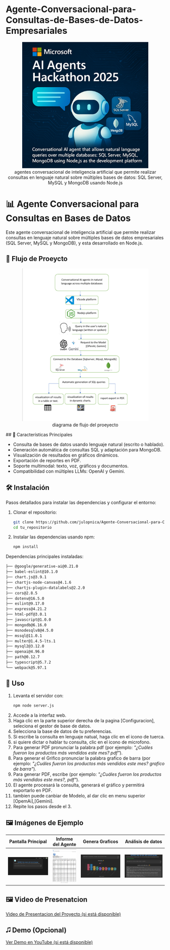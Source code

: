 # Agente-Conversacional-para-Consultas-de-Bases-de-Datos-Empresariales
<p align="center">
  <img src="/public/img/Portada_Hackaton_2025.jpg" width="400"/>
  <br>agentes conversacional de inteligencia artificial que permite realizar consultas en lenguaje natural sobre múltiples bases de datos: SQL Server, MySQL y MongoDB usando Node.js 
</p>

# 📊 Agente Conversacional para Consultas en Bases de Datos

Este agente conversacional de inteligencia artificial que permite realizar consultas en lenguaje natural sobre múltiples bases de datos empresariales (SQL Server, MySQL y MongoDB), y esta desarrollado en Node.js.
## 🚀 Flujo de Proeycto
<p align="center">
  <img src="/public/img/Flujo_Proyecto.png" alt="Pantalla Principal" width="400"/>
  <br>diagrama de flujo del proeyecto 
</p>
## 🚀 Características Principales

- Consulta de bases de datos usando lenguaje natural (escrito o hablado).
- Generación automática de consultas SQL y adaptación para MongoDB.
- Visualización de resultados en gráficos dinámicos.
- Exportación de reportes en PDF.
- Soporte multimodal: texto, voz, gráficos y documentos.
- Compatibilidad con múltiples LLMs: OpenAI y Gemini.

## 🛠️ Instalación

Pasos detallados para instalar las dependencias y configurar el entorno:

1. Clonar el repositorio:

   ```bash
   git clone https://github.com/julopnica/Agente-Conversacional-para-Consultas-de-Bases-de-Datos-Empresariales.git
   cd tu_repositorio
   ```

2. Instalar las dependencias usando npm:

   ```bash
   npm install
   ```

Dependencias principales instaladas:

```bash
├── @google/generative-ai@0.21.0
├── babel-eslint@10.1.0
├── chart.js@3.9.1
├── chartjs-node-canvas@4.1.6
├── chartjs-plugin-datalabels@2.2.0
├── cors@2.8.5
├── dotenv@16.5.0
├── eslint@9.17.0
├── express@4.21.2
├── html-pdf@3.0.1
├── javascript@1.0.0
├── mongodb@6.16.0
├── msnodesqlv8@4.5.0
├── mssql@11.0.1
├── multer@1.4.5-lts.1
├── mysql2@3.12.0
├── openai@4.96.0
├── path@0.12.7
├── typescript@5.7.2
└── webpack@5.97.1
```

## 🧹 Uso

1. Levanta el servidor con:
   ```bash
   npm node server.js
   ```
2. Accede a la interfaz web.
3. Haga clic en la parte superior derecha de la pagina [Configuracion], seleciona el gestor de base de datos.
4. Selecciona la base de datos de tu preferencias.
5. Si escribe la consulta en lenguaje natual, haga clic en el icono de tuerca.
6. si quiere dictar o hablar tu consulta, clic en el icono de microfono.
7. Para generar PDF pronunciar la palabra pdf (por ejemplo: *"¿Cuáles fueron los productos más vendidos este mes?  pdf"*).
8. Para generar el Grifico pronunciar la palabra grafico de barra (por ejemplo: *"¿Cuáles fueron los productos más vendidos este mes?  grafico de barra"*).
9. Para generar PDF, escribe  (por ejemplo: *"¿Cuáles fueron los productos más vendidos este mes?, pdf"*).
10. El agente procesará la consulta, generará el gráfico y permitirá exportarlo en PDF.
11. tambien puede canbiar de Modelo, al dar clic en menu superior [OpemAi],[Gemini].
12. Repite los pasos desde el 3.

## 🖼️ Imágenes de Ejemplo


| Pantalla Principal | Informe del Agente | Genera Graficos | Análisis de datos |
|:------------------:|:-------------------------:|:--------------------:|:-----------------:|
| ![Pantalla Principal](/public/img/Pantalla_Principal.png) | ![Funcionalidad de Búsqueda](/public/img/informe.png) | ![Resultados Generados](/public/img/grafico.png) | ![Reporte Exportado](/public/img/analisis.png) |
## 🖼️ Video de Presenatcion
[Video de Presentacion del Proyecto (si está disponible)](https://www.youtube.com/watch?v=Jy_EqMabO_A)


## 🎜️ Demo (Opcional)

[Ver Demo en YouTube (si está disponible)](https://www.youtube.com/watch?v=Jy_EqMabO_A)
